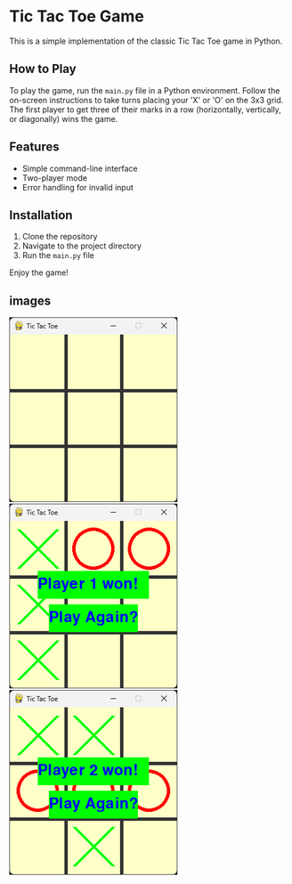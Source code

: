 # Tic Tac Toe Game

This is a simple implementation of the classic Tic Tac Toe game in Python.

## How to Play
To play the game, run the `main.py` file in a Python environment. Follow the on-screen instructions to take turns placing your 'X' or 'O' on the 3x3 grid. The first player to get three of their marks in a row (horizontally, vertically, or diagonally) wins the game.

## Features
- Simple command-line interface
- Two-player mode
- Error handling for invalid input

## Installation
1. Clone the repository
2. Navigate to the project directory
3. Run the `main.py` file

Enjoy the game!

## images
![background](images/background.png) ![x](images/player_1_won.png) ![o](images/player_2_won.png)